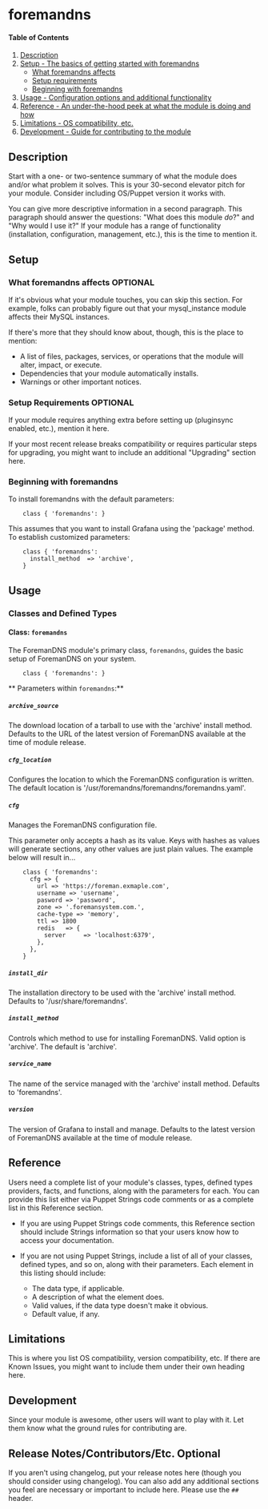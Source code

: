 # foremandns

#### Table of Contents

1. [Description](#description)
1. [Setup - The basics of getting started with foremandns](#setup)
    * [What foremandns affects](#what-foremandns-affects)
    * [Setup requirements](#setup-requirements)
    * [Beginning with foremandns](#beginning-with-foremandns)
1. [Usage - Configuration options and additional functionality](#usage)
1. [Reference - An under-the-hood peek at what the module is doing and how](#reference)
1. [Limitations - OS compatibility, etc.](#limitations)
1. [Development - Guide for contributing to the module](#development)

## Description

Start with a one- or two-sentence summary of what the module does and/or what
problem it solves. This is your 30-second elevator pitch for your module.
Consider including OS/Puppet version it works with.

You can give more descriptive information in a second paragraph. This paragraph
should answer the questions: "What does this module *do*?" and "Why would I use
it?" If your module has a range of functionality (installation, configuration,
management, etc.), this is the time to mention it.

## Setup

### What foremandns affects **OPTIONAL**

If it's obvious what your module touches, you can skip this section. For
example, folks can probably figure out that your mysql_instance module affects
their MySQL instances.

If there's more that they should know about, though, this is the place to mention:

* A list of files, packages, services, or operations that the module will alter,
  impact, or execute.
* Dependencies that your module automatically installs.
* Warnings or other important notices.

### Setup Requirements **OPTIONAL**

If your module requires anything extra before setting up (pluginsync enabled,
etc.), mention it here.

If your most recent release breaks compatibility or requires particular steps
for upgrading, you might want to include an additional "Upgrading" section
here.

### Beginning with foremandns

To install foremandns with the default parameters:

```puppet
    class { 'foremandns': }
```

This assumes that you want to install Grafana using the 'package' method. To establish customized parameters:

```puppet
    class { 'foremandns':
      install_method  => 'archive',
    }
```

## Usage

### Classes and Defined Types

#### Class: `foremandns`

The ForemanDNS module's primary class, `foremandns`, guides the basic setup of ForemanDNS on your system.

```puppet
    class { 'foremandns': }
```
** Parameters within `foremandns`:**

##### `archive_source`

The download location of a tarball to use with the 'archive' install method. Defaults to the URL of the latest version of ForemanDNS available at the time of module release.

##### `cfg_location`

Configures the location to which the ForemanDNS configuration is written. The default location is '/usr/foremandns/foremandns/foremandns.yaml'.

##### `cfg`

Manages the ForemanDNS configuration file.

This parameter only accepts a hash as its value. Keys with hashes as values will generate sections, any other values are just plain values. The example below will result in...

```puppet
    class { 'foremandns':
      cfg => {
        url => 'https://foreman.exmaple.com',
        username => 'username',
        pasword => 'password',
        zone => '.foremansystem.com.',
        cache-type => 'memory',
        ttl => 1800
        redis   => {
          server     => 'localhost:6379',
        },
      },
    }
```
##### `install_dir`

The installation directory to be used with the 'archive' install method. Defaults to '/usr/share/foremandns'.

##### `install_method`

Controls which method to use for installing ForemanDNS. Valid option is 'archive'. The default is 'archive'. 

##### `service_name`

The name of the service managed with the 'archive' install method. Defaults to 'foremandns'.

##### `version`

The version of Grafana to install and manage. Defaults to the latest version of ForemanDNS available at the time of module release.

## Reference

Users need a complete list of your module's classes, types, defined types providers, facts, and functions, along with the parameters for each. You can provide this list either via Puppet Strings code comments or as a complete list in this Reference section.

* If you are using Puppet Strings code comments, this Reference section should include Strings information so that your users know how to access your documentation.

* If you are not using Puppet Strings, include a list of all of your classes, defined types, and so on, along with their parameters. Each element in this listing should include:

  * The data type, if applicable.
  * A description of what the element does.
  * Valid values, if the data type doesn't make it obvious.
  * Default value, if any.

## Limitations

This is where you list OS compatibility, version compatibility, etc. If there
are Known Issues, you might want to include them under their own heading here.

## Development

Since your module is awesome, other users will want to play with it. Let them
know what the ground rules for contributing are.

## Release Notes/Contributors/Etc. **Optional**

If you aren't using changelog, put your release notes here (though you should
consider using changelog). You can also add any additional sections you feel
are necessary or important to include here. Please use the `## ` header.
